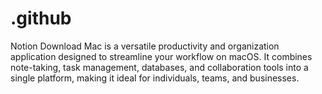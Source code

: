 # .github
Notion Download Mac is a versatile productivity and organization application designed to streamline your workflow on macOS. It combines note-taking, task management, databases, and collaboration tools into a single platform, making it ideal for individuals, teams, and businesses.
